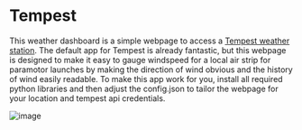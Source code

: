 # Tempest
This weather dashboard is a simple webpage to access a [Tempest weather station](https://shop.tempest.earth/). The default app for Tempest is already fantastic, but this webpage is designed to make it easy to gauge windspeed for a local air strip for paramotor launches by making the direction of wind obvious and the history of wind easily readable. To make this app work for you, install all required python libraries and then adjust the config.json to tailor the webpage for your location and tempest api credentials.

![image](https://github.com/user-attachments/assets/05e7111a-d82d-42fc-8c67-97407173ed48)

